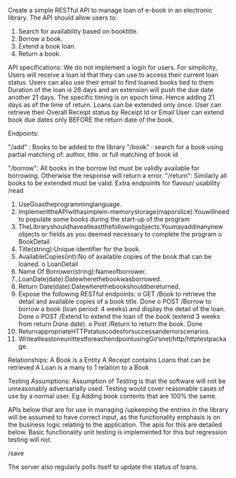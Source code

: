 Create a simple RESTful API to manage loan of e-book in an electronic library. The API should allow users to:
1. Search for availability based on booktitle. 
2. Borrow a book.
3. Extend a book loan.
4. Return a book.


API specifications:
We do not implement a login for users. For simplicity, Users will receive a loan id that they can use to access their current loan status. Users can also use their email to find loaned books tied to them
Duration of the loan is 28 days and an extension will push the due date another 21 days. The specific timing is on epoch time. Hence adding 21 days as of the time of return.
Loans can be extended only once.
User can retrieve their Overall Receipt status by Receipt Id or Email
User can extend book due dates only BEFORE the return date of the book.

Endpoints:

"/add" : Books to be added to the library
"/book" : search for a book using partial matching of: author, title. or full matching of book id


"/borrow": All books in the borrow list must be validly available for borrowing. Otherwise the response will return a error.
"/return": Similarly all books to be extended must be valid.
Extra endpoints for flavour/ usability
/read


1. UseGoastheprogramminglanguage.
2. ImplementtheAPIwithasimplein-memorystorage(maporslice).Youwillneed
to populate some books during the start-up of the program
1. TheLibraryshouldhaveatleastthefollowingobjects.Youmayaddinanynew
objects or fields as you deemed necessary to complete the program o BookDetail
1. Title(string):Unique identifier for the book.
2. AvailableCopies(int):No of available copies of the book that can be
    loaned. 
o LoanDetail
1. Name Of Borrower(string):Nameofborrower.
2. LoanDate(date):Datewherethebookwasborrowed.
3. Return Date(date):Datewherethebookshouldbereturned.
4. Expose the following RESTful endpoints:
o GET /Book to retrieve the detail and available copies of a book title. Done
o POST /Borrow to borrow a book (loan period: 4 weeks) and display the detail of the loan. Done
o POST /Extend to extend the loan of the book (extend 3 weeks from return Done
date).
o Post /Return to return the book. Done
1. ReturnappropriateHTTPstatuscodesforsuccessanderrorscenarios.
2. WriteatleastoneunittestforeachendpointusingGo’snet/http/httptestpackage.

Relationships:
A Book is a Entity
A Receipt contains Loans that can be retrieved
A Loan is a many to 1 relation to a Book

Testing Assumptions:
Assumption of Testing is that the software will not be unreasonably adversarially used.
Testing would cover reasonable cases of use by a normal user.
Eg Adding book contents that are 100% the same.

APIs below that are for use in managing /upkeeping the entries in the library will be assumed to have correct input, as the functionality emphasis is on the business logic relating to the application. The apis for this are detailed below. Basic functionality unit testing is implemented for this but regression testing will not.

/save

The server also regularly polls itself to update the status of loans.